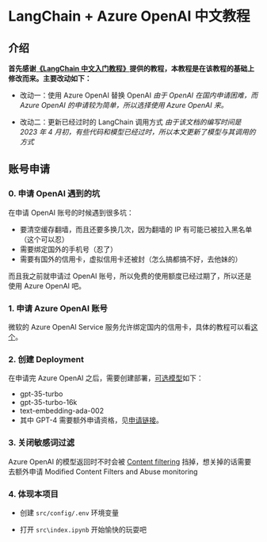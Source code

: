 # LangChain + Azure OpenAI 中文教程

## 介绍

**首先感谢[《LangChain 中文入门教程》](https://github.com/liaokongVFX/LangChain-Chinese-Getting-Started-Guide)提供的教程，本教程是在该教程的基础上修改而来。主要改动如下：**

- 改动一：使用 Azure OpenAI 替换 OpenAI
  _由于 OpenAI 在国内申请困难，而 Azure OpenAI 的申请较为简单，所以选择使用 Azure OpenAI 来。_

- 改动二：更新已经过时的 LangChain 调用方式
  _由于该文档的编写时间是 2023 年 4 月初，有些代码和模型已经过时，所以本文更新了模型与其调用的方式_

## 账号申请

### 0. 申请 OpenAI 遇到的坑

在申请 OpenAI 账号的时候遇到很多坑：

- 要清空缓存翻墙，而且还要多换几次，因为翻墙的 IP 有可能已被拉入黑名单（这个可以忍）
- 需要绑定国外的手机号（忍了）
- 需要有国外的信用卡，虚拟信用卡还被封（怎么搞都搞不好，去他妹的）

而且我之前就申请过 OpenAI 账号，所以免费的使用额度已经过期了，所以还是使用 Azure OpenAI 吧。

### 1. 申请 Azure OpenAI 账号

微软的 Azure OpenAI Service 服务允许绑定国内的信用卡，具体的教程可以看[这个](https://www.youtube.com/watch?v=-RI2pXNfOKQ&ab_channel=AI%E5%AD%A6%E9%95%BF%E5%B0%8F%E6%9E%97)。

### 2. 创建 Deployment

在申请完 Azure OpenAI 之后，需要创建部署，[可选模型](https://learn.microsoft.com/en-us/azure/ai-services/openai/concepts/models)如下：

- gpt-35-turbo
- gpt-35-turbo-16k
- text-embedding-ada-002
- 其中 GPT-4 需要额外申请资格，见[申请链接](https://aka.ms/oai/get-gpt4)。

### 3. 关闭敏感词过滤

Azure OpenAI 的模型返回时不时会被 [Content filtering](https://learn.microsoft.com/en-us/azure/ai-services/openai/concepts/content-filter) 挡掉，想关掉的话需要去额外申请 Modified Content Filters and Abuse monitoring

### 4. 体现本项目

- 创建 `src/config/.env` 环境变量

- 打开 `src\index.ipynb` 开始愉快的玩耍吧

